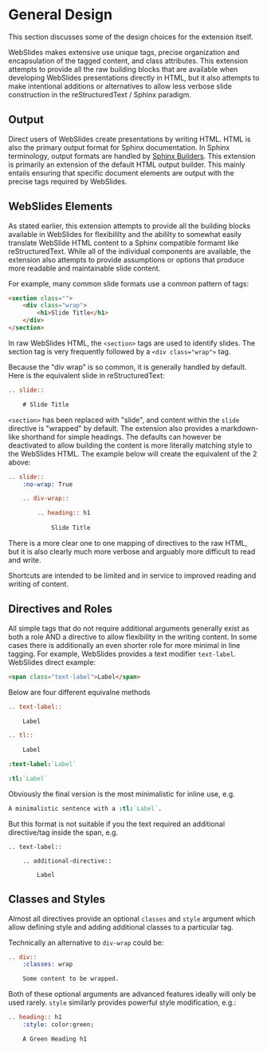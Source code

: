 # General Design

This section discusses some of the design choices for the extension
itself.  

WebSlides makes extensive use unique tags, precise organization and encapsulation of the tagged content, and class attributes.  This
extension attempts to provide all the raw building blocks that
are available when developing WebSlides presentations directly in
HTML, but it also attempts to make intentional additions or
alternatives to allow less verbose slide construction in the
reStructuredText / Sphinx paradigm.

## Output

Direct users of WebSlides create presentations by writing HTML.
HTML is also the primary output format for Sphinx documentation.
In Sphinx terminology, output formats are handled by
[Sphinx Builders](https://www.sphinx-doc.org/en/master/usage/builders/index.html).
This extension is primarily an extension of the default HTML output
builder.  This mainly entails ensuring that specific document elements
are output with the precise tags required by WebSlides.

## WebSlides Elements

As stated earlier, this extension attempts to provide all the building
blocks available in WebSlides for flexibililty and the abililty to 
somewhat easily translate WebSlide HTML content to a Sphinx compatible
formamt like reStructuredText.  While all of the individual components
are available, the extension also attempts to provide assumptions or
options that produce more readable and maintainable slide content.

For example, many common slide formats use a common pattern of tags:

```html
<section class="">
    <div class="wrap">
        <h1>Slide Title</h1>
    </div>
</section>
```

In raw WebSlides HTML, the `<section>` tags are used to identify slides.
The section tag is very frequently followed by a `<div class="wrap">`
tag.

Because the "div wrap" is so common, it is generally handled by default.
Here is the equivalent slide in reStructuredText:

```rst
.. slide::

    # Slide Title
```

`<section>` has been replaced with "slide", and content within the
`slide` directive is "wrapped" by default.  The extension also provides
a markdown-like shorthand for simple headings. The defaults can however
be deactivated to allow building the content is more literally matching
style to the WebSlides HTML.  The example below will create the
equivalent of the 2 above:

```rst
.. slide::
    :no-wrap: True

    .. div-wrap::

        .. heading:: h1
        
            Slide Title
```

There is a more clear one to one mapping of directives to the raw HTML,
but it is also clearly much more verbose and arguably more difficult
to read and write.

Shortcuts are intended to be limited and in service to improved
reading and writing of content.

## Directives and Roles

All simple tags that do not require additional arguments generally
exist as both a role AND a directive to allow flexibility in the
writing content.  In some cases there is additionally an even shorter
role for more minimal in line tagging.  For example, WebSlides provides
a text modifier `text-label`.  WebSlides direct example:

```html
<span class="text-label">Label</span>
```

Below are four different equivalne methods

```rst
.. text-label::

    Label
```

```rst
.. tl::

    Label
```

```rst
:text-label:`Label`
```

```rst
:tl:`Label`
```

Obviously the final version is the most minimalistic for inline use, e.g.

```rst
A minimalistic sentence with a :tl:`Label`.
```

But this format is not suitable if you the text required an additional
directive/tag inside the span, e.g.

```
.. text-label::

    .. additional-directive::

        Label
```

## Classes and Styles

Almost all directives provide an optional `classes` and `style` argument
which allow defining style and adding additional classes to a particular
tag.

Technically an alternative to `div-wrap` could be:

```rst
.. div::
    :classes: wrap

    Some content to be wrapped.
```

Both of these optional arguments are advanced features ideally will only
be used rarely.  `style` similarly provides powerful style modification,
e.g.:

```rst
.. heading:: h1
    :style: color:green;

    A Green Heading h1
```